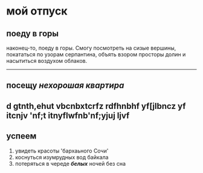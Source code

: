 # мой отпуск

## поеду в горы
наконец-то, поеду в горы. Смогу посмотреть на сизые вершины, покататься по узорам серпантина, объять взором просторы долин и насытиться воздухом облаков.

---
## посещу **_нехорошая квартира_**
d gtnth,ehut vbcnbxtcrfz rdfhnbhf yf[jlbncz yf **itcnjv** 'nf;t **itnyflwfnb'nf;yjuj** ljvf
---
## успеем
1. увидеть красоты 'бархаьного Сочи'
2. коснуться изумрудных вод байкала
3. потеряться в череде **_белых_** ночей без сна
